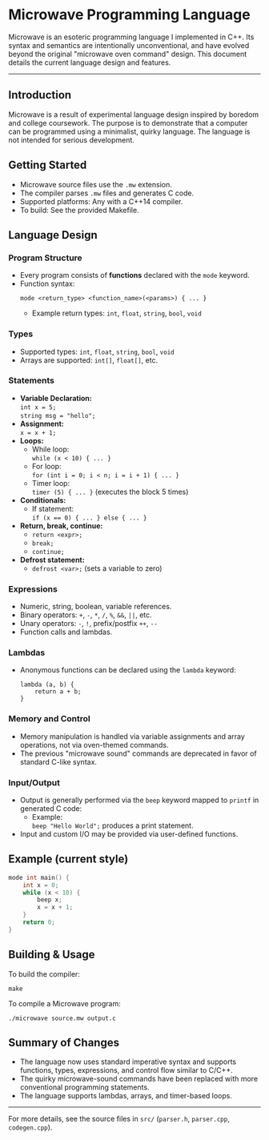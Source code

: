 # Microwave Programming Language

Microwave is an esoteric programming language I implemented in C++. Its syntax and semantics are intentionally unconventional, and have evolved beyond the original "microwave oven command" design. This document details the current language design and features.

---

## Introduction

Microwave is a result of experimental language design inspired by boredom and college coursework. The purpose is to demonstrate that a computer can be programmed using a minimalist, quirky language. The language is not intended for serious development.

## Getting Started

- Microwave source files use the `.mw` extension.
- The compiler parses `.mw` files and generates C code.
- Supported platforms: Any with a C++14 compiler.
- To build: See the provided Makefile.

## Language Design

### Program Structure

- Every program consists of **functions** declared with the `mode` keyword.
- Function syntax:  
  ```
  mode <return_type> <function_name>(<params>) { ... }
  ```
  - Example return types: `int`, `float`, `string`, `bool`, `void`

### Types

- Supported types: `int`, `float`, `string`, `bool`, `void`
- Arrays are supported: `int[]`, `float[]`, etc.

### Statements

- **Variable Declaration:**  
  `int x = 5;`  
  `string msg = "hello";`
- **Assignment:**  
  `x = x + 1;`
- **Loops:**  
  - While loop:  
    `while (x < 10) { ... }`
  - For loop:  
    `for (int i = 0; i < n; i = i + 1) { ... }`
  - Timer loop:  
    `timer (5) { ... }` (executes the block 5 times)
- **Conditionals:**  
  - If statement:  
    `if (x == 0) { ... } else { ... }`
- **Return, break, continue:**  
  - `return <expr>;`
  - `break;`
  - `continue;`
- **Defrost statement:**  
  - `defrost <var>;` (sets a variable to zero)

### Expressions

- Numeric, string, boolean, variable references.
- Binary operators: `+`, `-`, `*`, `/`, `%`, `&&`, `||`, etc.
- Unary operators: `-`, `!`, prefix/postfix `++`, `--`
- Function calls and lambdas.

### Lambdas

- Anonymous functions can be declared using the `lambda` keyword:
  ```
  lambda (a, b) {
      return a + b;
  }
  ```

### Memory and Control

- Memory manipulation is handled via variable assignments and array operations, not via oven-themed commands.
- The previous "microwave sound" commands are deprecated in favor of standard C-like syntax.

### Input/Output

- Output is generally performed via the `beep` keyword mapped to `printf` in generated C code:
  - Example:  
    `beep "Hello World";` produces a print statement.
- Input and custom I/O may be provided via user-defined functions.

## Example (current style)

```c
mode int main() {
    int x = 0;
    while (x < 10) {
        beep x;
        x = x + 1;
    }
    return 0;
}
```

## Building & Usage

To build the compiler:
```
make
```
To compile a Microwave program:
```
./microwave source.mw output.c
```

## Summary of Changes

- The language now uses standard imperative syntax and supports functions, types, expressions, and control flow similar to C/C++.
- The quirky microwave-sound commands have been replaced with more conventional programming statements.
- The language supports lambdas, arrays, and timer-based loops.

---

For more details, see the source files in `src/` (`parser.h`, `parser.cpp`, `codegen.cpp`).
